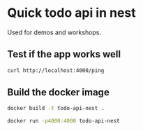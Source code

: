 # Quick todo api in nest

Used for demos and workshops.

## Test if the app works well

```bash
curl http://localhost:4000/ping
```

## Build the docker image

```bash
docker build -t todo-api-nest . 
```

```bash
docker run -p4000:4000 todo-api-nest
```
